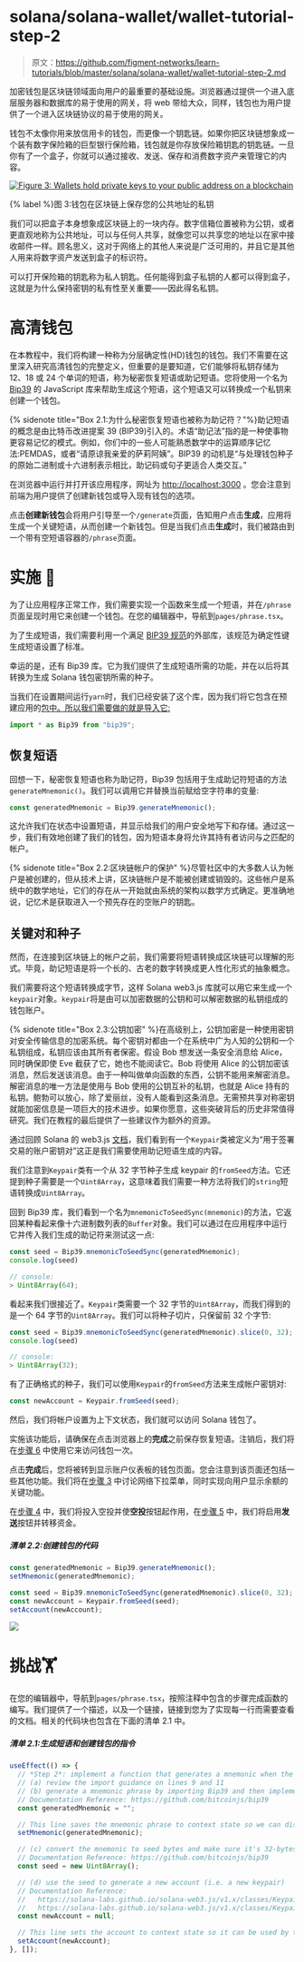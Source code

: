 # solana/solana-wallet/wallet-tutorial-step-2

> 原文：<https://github.com/figment-networks/learn-tutorials/blob/master/solana/solana-wallet/wallet-tutorial-step-2.md>

加密钱包是区块链领域面向用户的最重要的基础设施。浏览器通过提供一个进入底层服务器和数据库的易于使用的网关，将 web 带给大众，同样，钱包也为用户提供了一个进入区块链协议的易于使用的网关。

钱包不太像你用来放信用卡的钱包，而更像一个钥匙链。如果你把区块链想象成一个装有数字保险箱的巨型银行保险箱，钱包就是你存放保险箱钥匙的钥匙链。一旦你有了一个盒子，你就可以通过接收、发送、保存和消费数字资产来管理它的内容。

[![Figure 3: Wallets hold private keys to your public address on a blockchain](img/ab529ed914c3348b5f31549291ffb291.png)](https://raw.githubusercontent.com/figment-networks/learn-tutorials/master/solana/solana-wallet/assets/safe.jpeg?raw=true)

{% label %}图 3:钱包在区块链上保存您的公共地址的私钥

我们可以把盒子本身想象成区块链上的一块内存。数字信箱位置被称为公钥，或者更直观地称为公共地址，可以与任何人共享，就像您可以共享您的地址以在家中接收邮件一样。顾名思义，这对于网络上的其他人来说是广泛可用的，并且它是其他人用来将数字资产发送到盒子的标识符。

可以打开保险箱的钥匙称为私人钥匙。任何能得到盒子私钥的人都可以得到盒子，这就是为什么保持密钥的私有性至关重要——因此得名私钥。

# 高清钱包

在本教程中，我们将构建一种称为分层确定性(HD)钱包的钱包。我们不需要在这里深入研究高清钱包的完整定义，但重要的是要知道，它们能够将私钥存储为 12、18 或 24 个单词的短语，称为秘密恢复短语或助记短语。您将使用一个名为 [Bip39](https://github.com/bitcoinjs/bip39) 的 JavaScript 库来帮助生成这个短语，这个短语又可以转换成一个私钥来创建一个钱包。

{% sidenote title="Box 2.1:为什么秘密恢复短语也被称为助记符？"%}助记短语的概念是由比特币改进提案 39 (BIP39)引入的。术语“助记法”指的是一种使事物更容易记忆的模式。例如，你们中的一些人可能熟悉数学中的运算顺序记忆法:PEMDAS，或者“请原谅我亲爱的萨莉阿姨”。BIP39 的动机是“与处理钱包种子的原始二进制或十六进制表示相比，助记码或句子更适合人类交互。”

在浏览器中运行并打开该应用程序，网址为 [http://localhost:3000](http://localhost:3000) 。您会注意到前端为用户提供了创建新钱包或导入现有钱包的选项。

点击**创建新钱包**会将用户引导至一个`/generate`页面，告知用户点击**生成**，应用将生成一个关键短语，从而创建一个新钱包。但是当我们点击**生成**时，我们被路由到一个带有空短语容器的`/phrase`页面。

# 实施 <g-emoji class="g-emoji" alias="jigsaw" fallback-src="https://github.githubassets.cimg/icons/emoji/unicode/1f9e9.png">🧩</g-emoji>

为了让应用程序正常工作，我们需要实现一个函数来生成一个短语，并在`/phrase`页面呈现时用它来创建一个钱包。在您的编辑器中，导航到`pages/phrase.tsx`。

为了生成短语，我们需要利用一个满足 [BIP39 规范](https://github.com/bitcoin/bips/blob/master/bip-0039.mediawiki)的外部库，该规范为确定性键生成短语设置了标准。

幸运的是，还有 Bip39 库。它为我们提供了生成短语所需的功能，并在以后将其转换为生成 Solana 钱包密钥所需的种子。

当我们在设置期间运行`yarn`时，我们已经安装了这个库，因为我们将它包含在预建应用的[包中。所以我们需要做的就是导入它:](https://github.com/figment-networks/wallet-tutorial/blob/main/package.json)

```js
import * as Bip39 from "bip39";
```

## 恢复短语

回想一下，秘密恢复短语也称为助记符，Bip39 包括用于生成助记符短语的方法`generateMnemonic()`。我们可以调用它并替换当前赋给空字符串的变量:

```js
const generatedMnemonic = Bip39.generateMnemonic();
```

这允许我们在状态中设置短语，并显示给我们的用户安全地写下和存储。通过这一步，我们有效地创建了我们的钱包，因为短语本身将允许其持有者访问与之匹配的帐户。

{% sidenote title="Box 2.2:区块链帐户的保护" %}尽管社区中的大多数人认为帐户是被创建的，但从技术上讲，区块链帐户是不能被创建或销毁的。这些帐户是系统中的数学地址，它们的存在从一开始就由系统的架构以数学方式确定。更准确地说，记忆术是获取进入一个预先存在的空账户的钥匙。

## 关键对和种子

然而，在连接到区块链上的帐户之前，我们需要将短语转换成区块链可以理解的形式。毕竟，助记短语是将一个长的、古老的数字转换成更人性化形式的抽象概念。

我们需要将这个短语转换成字节，这样 Solana web3.js 库就可以用它来生成一个`keypair`对象。`keypair`将是由可以加密数据的公钥和可以解密数据的私钥组成的钱包账户。

{% sidenote title="Box 2.3:公钥加密" %}在高级别上，公钥加密是一种使用密钥对安全传输信息的加密系统。每个密钥对都由一个在系统中广为人知的公钥和一个私钥组成，私钥应该由其所有者保密。假设 Bob 想发送一条安全消息给 Alice，同时确保即使 Eve 截获了它，她也不能阅读它。Bob 将使用 Alice 的公钥加密该消息，然后发送该消息。由于一种叫做单向函数的东西，公钥不能用来解密消息。解密消息的唯一方法是使用与 Bob 使用的公钥互补的私钥，也就是 Alice 持有的私钥。鲍勃可以放心，除了爱丽丝，没有人能看到这条消息。无需预共享对称密钥就能加密信息是一项巨大的技术进步。如果你愿意，这些突破背后的历史非常值得研究。我们在教程的最后提供了一些建议作为额外的资源。

通过回顾 Solana 的 web3.js [文档](https://solana-labs.github.io/solana-web3.js/v1.x/index.html)，我们看到有一个`Keypair`类被定义为“用于签署交易的账户密钥对”这正是我们需要使用助记短语生成的内容。

我们注意到`Keypair`类有一个从 32 字节种子生成 keypair 的`fromSeed`方法。它还提到种子需要是一个`Uint8Array`，这意味着我们需要一种方法将我们的`string`短语转换成`Uint8Array`。

回到 Bip39 库，我们看到一个名为`mnemonicToSeedSync(mnemonic)`的方法，它返回某种看起来像十六进制数列表的`Buffer`对象。我们可以通过在应用程序中运行它并传入我们生成的助记符来测试这一点:

```js
const seed = Bip39.mnemonicToSeedSync(generatedMnemonic);
console.log(seed)

// console:
> Uint8Array(64);
```

看起来我们很接近了。`Keypair`类需要一个 32 字节的`Uint8Array`，而我们得到的是一个 64 字节的`Uint8Array`。我们可以将种子切片，只保留前 32 个字节:

```js
const seed = Bip39.mnemonicToSeedSync(generatedMnemonic).slice(0, 32);
console.log(seed)

// console:
> Uint8Array(32);
```

有了正确格式的种子，我们可以使用`Keypair`的`fromSeed`方法来生成帐户密钥对:

```js
const newAccount = Keypair.fromSeed(seed);
```

然后，我们将帐户设置为上下文状态，我们就可以访问 Solana 钱包了。

实施该功能后，请确保在点击浏览器上的**完成**之前保存恢复短语。注销后，我们将在[步骤 6](https://learn.figment.io/tutorials/solana-wallet-step-6) 中使用它来访问钱包一次。

点击**完成**后，您将被转到显示账户仪表板的钱包页面。您会注意到该页面还包括一些其他功能。我们将在[步骤 3](https://learn.figment.io/tutorials/solana-wallet-step-3) 中讨论网络下拉菜单，同时实现向用户显示余额的关键功能。

在[步骤 4](https://learn.figment.io/tutorials/solana-wallet-step-4) 中，我们将投入空投并使**空投**按钮起作用，在[步骤 5](https://learn.figment.io/tutorials/solana-wallet-step-5) 中，我们将启用**发送**按钮并转移资金。

##### *清单 2.2:创建钱包的代码*

```js
const generatedMnemonic = Bip39.generateMnemonic();
setMnemonic(generatedMnemonic);

const seed = Bip39.mnemonicToSeedSync(generatedMnemonic).slice(0, 32);
const newAccount = Keypair.fromSeed(seed);
setAccount(newAccount);
```

![](img/97f4fb3e14e8ba799f5b077f5241e46c.png)

# 挑战<g-emoji class="g-emoji" alias="weight_lifting" fallback-src="https://github.githubassets.cimg/icons/emoji/unicode/1f3cb.png">🏋️</g-emoji>

在您的编辑器中，导航到`pages/phrase.tsx`，按照注释中包含的步骤完成函数的编写。我们提供了一个描述，以及一个链接，链接到您为了实现每一行而需要查看的文档。相关的代码块也包含在下面的清单 2.1 中。

##### *清单 2.1:生成短语和创建钱包的指令*

```js
useEffect(() => {
  // *Step 2*: implement a function that generates a mnemonic when the page renders, and uses it to create a wallet (i.e. account)
  // (a) review the import guidance on lines 9 and 11
  // (b) generate a mnemonic phrase by importing Bip39 and then implementing the appropriate method on the imported Bip39 instance
  // Documentation Reference: https://github.com/bitcoinjs/bip39
  const generatedMnemonic = "";

  // This line saves the mnemonic phrase to context state so we can display it for the wallet user to copy
  setMnemonic(generatedMnemonic);

  // (c) convert the mnemonic to seed bytes and make sure it's 32-bytes (Hint: console log the seed to see how many bytes you have vs how many you need)
  // Documentation Reference: https://github.com/bitcoinjs/bip39
  const seed = new Uint8Array();

  // (d) use the seed to generate a new account (i.e. a new keypair)
  // Documentation Reference:
  //   https://solana-labs.github.io/solana-web3.js/v1.x/classes/Keypair.html
  //   https://solana-labs.github.io/solana-web3.js/v1.x/classes/Keypair.html#fromSeed
  const newAccount = null;

  // This line sets the account to context state so it can be used by the app
  setAccount(newAccount);
}, []);
```